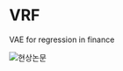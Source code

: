 # VRF
VAE for regression in finance


![현상논문](https://user-images.githubusercontent.com/93754379/160514359-dffc9715-6985-4b59-a24f-f617880b5229.png)
